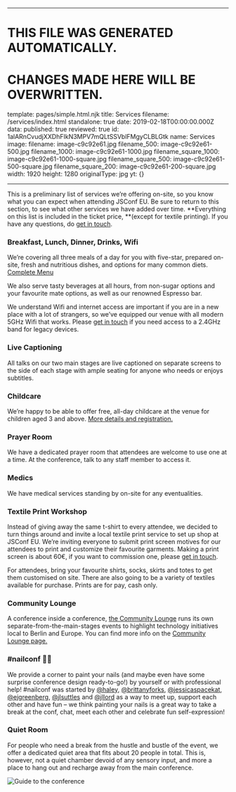 ----

# THIS FILE WAS GENERATED AUTOMATICALLY.
# CHANGES MADE HERE WILL BE OVERWRITTEN.

template: pages/simple.html.njk
title: Services
filename: /services/index.html
standalone: true
date: 2019-02-18T00:00:00.000Z
data:
  published: true
  reviewed: true
  id: 1alARnCvudjXXDhFIkN3MPV7mQLtSSVblFMgyCLBLGtk
  name: Services
  image:
    filename: image-c9c92e61.jpg
    filename_500: image-c9c92e61-500.jpg
    filename_1000: image-c9c92e61-1000.jpg
    filename_square_1000: image-c9c92e61-1000-square.jpg
    filename_square_500: image-c9c92e61-500-square.jpg
    filename_square_200: image-c9c92e61-200-square.jpg
    width: 1920
    height: 1280
    originalType: jpg
yt: {}

----


This is a preliminary list of services we’re offering on-site, so you know what
you can expect when attending JSConf EU. Be sure to return to this section, to
see what other services we have added over time. **Everything on this list is
included in the ticket price, **(except for textile printing). If you have any
questions, do [get in touch](mailto:contact@jsconf.eu?subject=Services).

### Breakfast, Lunch, Dinner, Drinks, Wifi

We’re covering all three meals of a day for you with five-star, prepared
on-site, fresh and nutritious dishes, and options for many common diets.
[Complete Menu](https://2019.jsconf.eu/news/food-at-the-conference/)


We also serve tasty beverages at all hours, from non-sugar options and your
favourite mate options, as well as our renowned Espresso bar.

We understand Wifi and internet access are important if you are in a new place
with a lot of strangers, so we’ve equipped our venue with all modern 5GHz Wifi
that works. Please <a href="mailto:contact@jsconf.eu?subject=2.4GHz-Wifi">get
in touch</a> if you need access to a 2.4GHz band for legacy devices.

### Live Captioning

All talks on our two main stages are live captioned on separate screens to the
side of each stage with ample seating for anyone who needs or enjoys
subtitles.

### Childcare

We’re happy to be able to offer free, all-day childcare at the venue for
children aged 3 and above. [More details and
registration.](https://2019.jsconf.eu/news/childcare/)

### Prayer Room

We have a dedicated prayer room that attendees are welcome to use one at a
time. At the conference, talk to any staff member to access it.

### Medics

We have medical services standing by on-site for any eventualities.

### Textile Print Workshop

Instead of giving away the same t-shirt to every attendee, we decided to turn
things around and invite a local textile print service to set up shop at JSConf
EU. We’re inviting everyone to submit print screen motives for our attendees to
print and customize their favourite garments. Making a print screen is about
60€, if you want to commission one, please <a
href="mailto:contact@jsconf.eu?subject=Textile-Motives">get in touch</a>.

For attendees, bring your favourite shirts, socks, skirts and totes to get them
customised on site. There are also going to be a variety of textiles available
for purchase. Prints are for pay, cash only.

### Community Lounge

A conference inside a conference, [the Community Lounge](/community-lounge/)
runs its own separate-from-the-main-stages events to highlight technology
initiatives local to Berlin and Europe. You can find more info on the
[Community Lounge page.](/community-lounge/)

### #nailconf  💅🏽

We provide a corner to paint your nails (and maybe even have some surprise
conference design ready-to-go!) by yourself or with professional help!
#nailconf was started by [@haley](https://twitter.com/haley),
[@brittanyforks](https://twitter.com/brittanyforks),
[@jessicaspacekat](https://twitter.com/jessicaspacekat?lang=en),
[@ejgreenberg](https://www.twitter.com/ejgreenberg),
[@jlsuttles](https://twitter.com/jlsuttles?lang=en) and
[@jllord](https://www.twitter.com/jllord/) as a way to meet up, support each
other and have fun – we think painting your nails is a great way to take a
break at the conf, chat, meet each other and celebrate fun self-expression!  

### Quiet Room

For people who need a break from the hustle and bustle of the event, we offer a
dedicated quiet area that fits about 20 people in total. This is, however, not
a quiet chamber devoid of any sensory input, and more a place to hang out and
recharge away from the main conference.

![Guide to the conference](contents:images/cms/image-c9c92e61-1000.jpg)

<!-- TBD a11y statement & bpocit space -->


